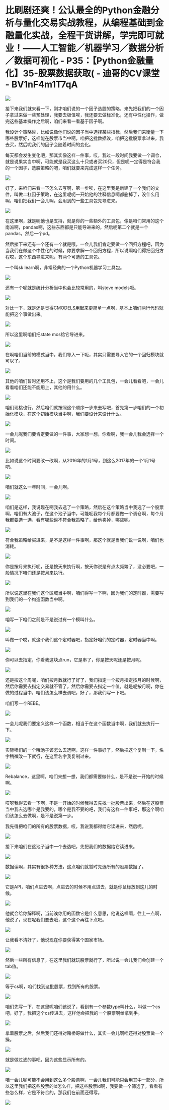 # 比刷剧还爽！公认最全的Python金融分析与量化交易实战教程，从编程基础到金融量化实战，全程干货讲解，学完即可就业！——人工智能／机器学习／数据分析／数据可视化 - P35：【Python金融量化】35-股票数据获取( - 迪哥的CV课堂 - BV1nF4m1T7qA

![](img/cf73b518d1cdc81d375ca413931c96af_0.png)

接下来我们就来看一下，刚才咱们说的一个因子选股的策略，来先把我们的一个因子拿过来做一些预处理，我要去极值唉，我还要去做标准化，还有中性化操作，做完这些基本操作之后啊，咱们来看一看基于因子啊。

我设计个策略诶，比如说像他们说的因子当中选择某些指标，然后我们来衡量一下哪些股票好，这样能在股票市当中啊，咱把这批数据诶，咱把这批股票拿过来，我去买，然后呢我们的因子会随着时间的变化。

每天都会发生变化吧，那其实像这样一件事，哎，我过一段时间我要做一个调仓，就是说果实当中啊，可能就是我买这么十只或者买20只，但是呢一定得是符合我的一个因子，选股策略的吧，咱们就要来完成这样一个任务。



![](img/cf73b518d1cdc81d375ca413931c96af_2.png)

好了，来咱们来看一下怎么去写啊，第一步唉，在这里我是新建了一个我们的文件，叫做二杠因子策略，在这里呢呃一开始他的注释信息啊都删掉了，没什么用啊，咱们把我们一会儿啊，会用到的一些工具包先导进来。



![](img/cf73b518d1cdc81d375ca413931c96af_4.png)

在这里啊，就是呃他也是支持，就是你的一些额外的工具包，像是咱们常用的这个南派啊，pandas啊，这些东西都是只能导进来的，然后呢第二个就是一个pandas，然后一个pd。

然后接下来还有一个还有一个就是哦，一会儿我们肯定要做一个回归方程吧，因为当我们在做这个中性化的时候，你要求解一个回归方程，所以说啊咱们得把回归方程哎，这个东西导进来呃，有两个可选的工具包。

一个叫sk learn啊，非常经典的一个Python机器学习工具包。

![](img/cf73b518d1cdc81d375ca413931c96af_6.png)

还有一个呢就是统计分析当中也会比较常用的，叫steve models呃。

![](img/cf73b518d1cdc81d375ca413931c96af_8.png)

对比一下，就是还是觉得CMODELS用起来更简单一点啊，基本上咱们两行代码就能把这个事做出来。

![](img/cf73b518d1cdc81d375ca413931c96af_10.png)

所以这里啊咱们把state mos给它导进来。

![](img/cf73b518d1cdc81d375ca413931c96af_12.png)

在啊咱们当前的模式当中，我们导入一下呃，其实只需要导入它的一个回归模块就可以了。

![](img/cf73b518d1cdc81d375ca413931c96af_14.png)

其他的咱们暂时还用不上，这个是我们要用的几个工具包，一会儿看看吧，一会儿看看咱们还能不能用上，其他的用什么。



![](img/cf73b518d1cdc81d375ca413931c96af_16.png)

咱们现桃也行，然后咱们就按照这个顺序一步来去写吧，首先第一步咱们的一个初始化模块，在这个初始模块当中啊，我们要设计来设计什么。



![](img/cf73b518d1cdc81d375ca413931c96af_18.png)

一会儿呢我们要肯定要做的一件事，大家想一想，你看啊，我一会儿我会选择一个时间。

![](img/cf73b518d1cdc81d375ca413931c96af_20.png)

比如说这个时间要改一改啊，从2016年的1月1号，到这么2017年的一个1月1号吧。

![](img/cf73b518d1cdc81d375ca413931c96af_22.png)

咱们就这么一年时间，一会儿啊。

![](img/cf73b518d1cdc81d375ca413931c96af_24.png)

咱们是这样，我说现在啊我去选了一个策略，然后在这个策略当中我选了一个股票啊，咱们有大池子，在这个池子当中，可能呃我每个月都要做一个调仓啊，每个月我都要选一选，看有哪些诶不符合我策略了，给他卖掉，哪些呢。



![](img/cf73b518d1cdc81d375ca413931c96af_26.png)

符合我策略给买进来，是不是这样一件事啊，那这个就是当我们说一说啊，咱们也消耗。

![](img/cf73b518d1cdc81d375ca413931c96af_28.png)

你是按月来执行呢，还是按天来执行啊，按天你说是有点太频繁了，没必要吧，一般情况下咱们还是按月来执行。

![](img/cf73b518d1cdc81d375ca413931c96af_30.png)

所以说这里在我们这个区域当中啊，咱们得写一下啊，因为我们的定时器，需要写到我们的一个构造函数当中啊。

![](img/cf73b518d1cdc81d375ca413931c96af_32.png)

咱写一下咱们之前是不是说过有一个模叫什么。

![](img/cf73b518d1cdc81d375ca413931c96af_34.png)

叫做一个哎，就这个我们这个定时器吧，指定好咱们的定时器，定时器当中啊。

![](img/cf73b518d1cdc81d375ca413931c96af_36.png)

你可以去指定，你看我这块点run，它是串了，你是按天呢还是按月呢。

![](img/cf73b518d1cdc81d375ca413931c96af_38.png)

还是按这个周呢，咱们按月数就行了好了，我们指定一个按月指定按月的时候啊，然后你需要去指定交易就不管了，然后你需要去指定一个值，就是呃按月啊，你在做的过程当中，咱们该怎么样去调吧，好了，那我们写一下吧。

咱们写一个REBE。

![](img/cf73b518d1cdc81d375ca413931c96af_40.png)

一会儿呢我们要定义这样一个函数，相当于在这个函数当中啊，我们就去执行一下。

![](img/cf73b518d1cdc81d375ca413931c96af_42.png)

实际咱们的一个哦池子该怎么去选啊，这样一件事好了，然后把这个复制一下，名字稍微改一下就行，在这里名字我复制过来。



![](img/cf73b518d1cdc81d375ca413931c96af_44.png)

Rebalance，这里啊，咱们来想一想，我们都需要做什么，是不是说一开始的时候啊。

![](img/cf73b518d1cdc81d375ca413931c96af_46.png)

哎呀我得去看一下啊，不是一开始的时候我得去先找一批股票出来，然后在这股票当中我去选哪个是我要的，哪个是我不要的吧，我们有这样一件事吧，那这个啊咱们该怎么去做啊，是不是说第一步。

我先得把咱们的所有的股票数据，哎，我说我都得给它读进来，然后呢。

![](img/cf73b518d1cdc81d375ca413931c96af_48.png)

接下来咱们在这池子当中一个去选吧，先把我们的数据给它读进来。

![](img/cf73b518d1cdc81d375ca413931c96af_50.png)

数据读啊，其实有很多种方法，这点咱们就暂时先选所有的股票数据了。

![](img/cf73b518d1cdc81d375ca413931c96af_52.png)

它是API，咱们点进去啊，点进去的时候不用点进去，就是你鼠标放到这儿的时候。

![](img/cf73b518d1cdc81d375ca413931c96af_54.png)

他就会给你解释啊，当前诶你用的函数它是什么意思，他说这样啊，往上一点啊，他说了，现在呢我们要去哦，这个这个再往下点吧。



![](img/cf73b518d1cdc81d375ca413931c96af_56.png)

让我看不清好了，他说现在你要获得某个国家市场。

![](img/cf73b518d1cdc81d375ca413931c96af_58.png)

然后一些所有信息了，在这里我们就玩股票就行了，所以说一会儿我们会创建一个tab值。

![](img/cf73b518d1cdc81d375ca413931c96af_60.png)

等于cs啊，咱们找到这批股票，找到所有的股票。

![](img/cf73b518d1cdc81d375ca413931c96af_62.png)

咱们先写一下，在这里呢咱们该说了，看到有一个参数type叫什么，叫做一个cs吧，好了，我把这个cs传进去，这样他会把我的一个股票啊给拿到手。



![](img/cf73b518d1cdc81d375ca413931c96af_64.png)

拿着股票之后，然后我们还得对赌桥哥做什么，其实一会儿啊咱还得对股票做一个操。

![](img/cf73b518d1cdc81d375ca413931c96af_66.png)

就是做过滤的事吧，因为这些显示所有的。

![](img/cf73b518d1cdc81d375ca413931c96af_68.png)

咱一会儿呢可能不会用到这么多个股票啊，一会儿我们可能只会用其中一部分，所以这里我们把这些股票的id怎么样，把这些股票id啊，我要做一个筛选了，看看有些怎么样，它是不符合的，那我们在前面还得写。



![](img/cf73b518d1cdc81d375ca413931c96af_70.png)